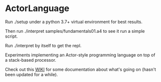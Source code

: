 # ActorLanguage

Run ./setup under a python 3.7+ virtual environment for best results.

Then run ./interpret  samples/fundamentals01.a4 to see it run a simple script.

Run ./interpret by itself to get the repl.

Experiments implementing an Actor-style programming language on top of a stack-based processor.

Check out this [WIKI](https://git.proteus-tech.com/scherrey/actorlanguage/wikis/home) for some documentation about what's going on (hasn't been updated for a while).